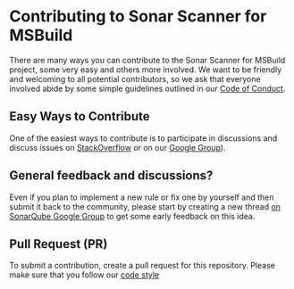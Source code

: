 # Contributing to Sonar Scanner for MSBuild

There are many ways you can contribute to the Sonar Scanner for MSBuild project, some very easy and others more
involved. We want to be friendly and welcoming to all potential contributors, so we ask that everyone involved abide
by some simple guidelines outlined in our [Code of Conduct](./CODE_OF_CONDUCT.md).

## Easy Ways to Contribute

One of the easiest ways to contribute is to participate in discussions and discuss issues on
[StackOverflow](http://stackoverflow.com/questions/tagged/sonarqube-msbuild-runner) or on our
[Google Group](https://groups.google.com/forum/#!forum/sonarqube)).

## General feedback and discussions?

Even if you plan to implement a new rule or fix one by yourself and then submit it back to the community, please start
by creating a new thread [on SonarQube Google Group](https://groups.google.com/forum/#!forum/sonarqube) to get some 
early feedback on this idea.

## Pull Request (PR)

To submit a contribution, create a pull request for this repository. Please make sure that you follow our
[code style](https://github.com/SonarSource/sonar-developer-toolset#code-style)
